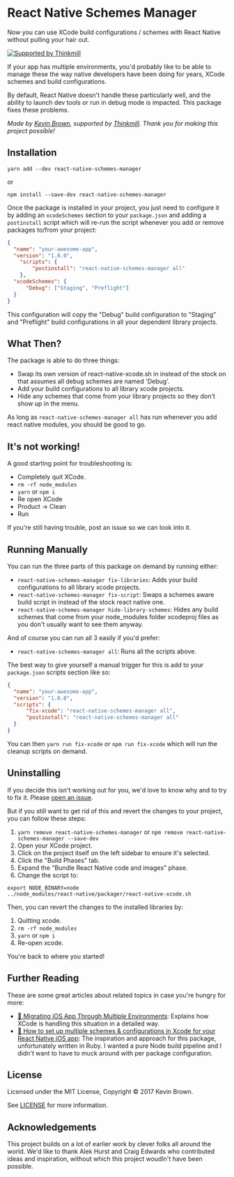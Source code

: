 # React Native Schemes Manager

Now you can use XCode build configurations / schemes with React Native without pulling your hair out.

[![Supported by Thinkmill](https://thinkmill.github.io/badge/heart.svg)](http://thinkmill.com.au/?utm_source=github&utm_medium=badge&utm_campaign=react-native-schemes-manager)

If your app has multiple environments, you'd probably like to be able to manage these the way native developers have been doing for years, XCode schemes and build configurations.

By default, React Native doesn't handle these particularly well, and the ability to launch dev tools or run in debug mode is impacted. This package fixes these problems.

*Made by [Kevin Brown](https://twitter.com/kevinbrowntech), supported by [Thinkmill](http://thinkmill.com.au/). Thank you for making this project possible!*

## Installation

```
yarn add --dev react-native-schemes-manager
```
or
```
npm install --save-dev react-native-schemes-manager
```

Once the package is installed in your project, you just need to configure it by adding an `xcodeSchemes` section to your `package.json` and adding a `postinstall` script which will re-run the script whenever you add or remove packages to/from your project:

```json
{
  "name": "your-awesome-app",
  "version": "1.0.0",
	"scripts": {
		"postinstall": "react-native-schemes-manager all"
	},
  "xcodeSchemes": {
      "Debug": ["Staging", "Preflight"]
  }
}
```

This configuration will copy the "Debug" build configuration to "Staging" and "Preflight" build configurations in all your dependent library projects.

## What Then?

The package is able to do three things:
- Swap its own version of react-native-xcode.sh in instead of the stock on that assumes all debug schemes are named 'Debug'.
- Add your build configurations to all library xcode projects.
- Hide any schemes that come from your library projects so they don't show up in the menu.

As long as `react-native-schemes-manager all` has run whenever you add react native modules, you should be good to go.

## It's not working!

A good starting point for troubleshooting is:
- Completely quit XCode.
- `rm -rf node_modules`
- `yarn` or `npm i`
- Re open XCode
- Product -> Clean
- Run

If you're still having trouble, post an issue so we can look into it.

## Running Manually

You can run the three parts of this package on demand by running either:

- `react-native-schemes-manager fix-libraries`: Adds your build configurations to all library xcode projects.
- `react-native-schemes-manager fix-script`: Swaps a schemes aware build script in instead of the stock react native one.
- `react-native-schemes-manager hide-library-schemes`: Hides any build schemes that come from your node_modules folder xcodeproj files as you don't usually want to see them anyway.

And of course you can run all 3 easily if you'd prefer:

- `react-native-schemes-manager all`: Runs all the scripts above.

The best way to give yourself a manual trigger for this is add to your `package.json` scripts section like so:

```json
{
  "name": "your-awesome-app",
  "version": "1.0.0",
  "scripts": {
      "fix-xcode": "react-native-schemes-manager all",
      "postinstall": "react-native-schemes-manager all"
  }
}
```

You can then `yarn run fix-xcode` or `npm run fix-xcode` which will run the cleanup scripts on demand.

## Uninstalling

If you decide this isn't working out for you, we'd love to know why and to try to fix it. Please [open an issue](https://github.com/Thinkmill/react-native-schemes-manager/issues/new).

But if you still want to get rid of this and revert the changes to your project, you can follow these steps:

1. `yarn remove react-native-schemes-manager` or `npm remove react-native-schemes-manager --save-dev`
1. Open your XCode project.
1. Click on the project itself on the left sidebar to ensure it's selected.
1. Click the "Build Phases" tab.
1. Expand the "Bundle React Native code and images" phase.
1. Change the script to:

```
export NODE_BINARY=node
../node_modules/react-native/packager/react-native-xcode.sh
```

Then, you can revert the changes to the installed libraries by:

1. Quitting xcode.
1. `rm -rf node_modules`
1. `yarn` or `npm i`
1. Re-open xcode.

You're back to where you started!

## Further Reading

These are some great articles about related topics in case you're hungry for more:

- [📝 Migrating iOS App Through Multiple Environments](http://www.blackdogfoundry.com/blog/migrating-ios-app-through-multiple-environments/): Explains how XCode is handling this situation in a detailed way.
- [📝 How to set up multiple schemes & configurations in Xcode for your React Native iOS app](https://zeemee.engineering/how-to-set-up-multiple-schemes-configurations-in-xcode-for-your-react-native-ios-app-7da4b5237966#.vsq9mlgv8): The inspiration and approach for this package, unfortunately written in Ruby. I wanted a pure Node build pipeline and I didn't want to have to muck around with per package configuration.

## License

Licensed under the MIT License, Copyright © 2017 Kevin Brown.

See [LICENSE](./LICENSE) for more information.

## Acknowledgements

This project builds on a lot of earlier work by clever folks all around the world. We'd like to thank Alek Hurst and Craig Edwards who contributed ideas and inspiration, without which this project woudln't have been possible.
